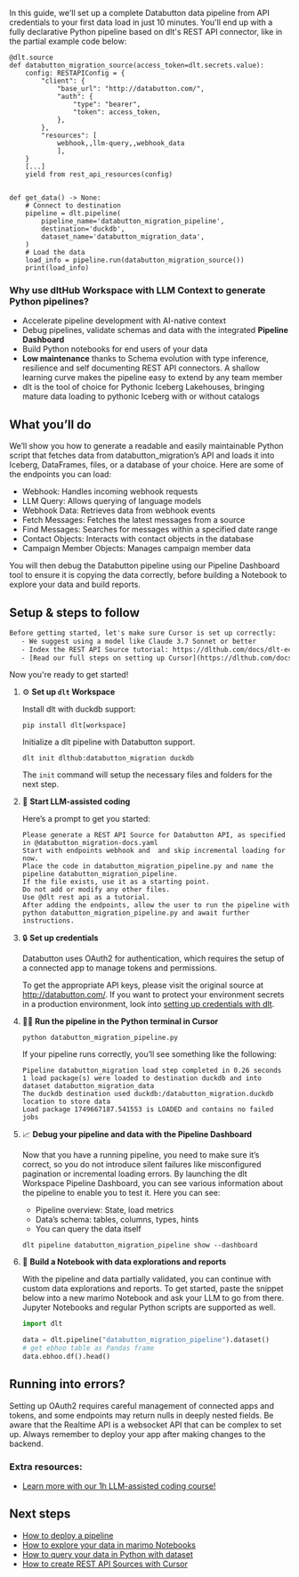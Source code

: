 In this guide, we'll set up a complete Databutton data pipeline from API credentials to your first data load in just 10 minutes. You'll end up with a fully declarative Python pipeline based on dlt's REST API connector, like in the partial example code below:

```python-outcome
@dlt.source
def databutton_migration_source(access_token=dlt.secrets.value):
    config: RESTAPIConfig = {
        "client": {
            "base_url": "http://databutton.com/",
            "auth": {
                "type": "bearer",
                "token": access_token,
            },
        },
        "resources": [
            webhook,,llm-query,,webhook_data
            ],
    }
    [...]
    yield from rest_api_resources(config)


def get_data() -> None:
    # Connect to destination
    pipeline = dlt.pipeline(
        pipeline_name='databutton_migration_pipeline',
        destination='duckdb',
        dataset_name='databutton_migration_data', 
    )
    # Load the data
    load_info = pipeline.run(databutton_migration_source())
    print(load_info) 
```

### Why use dltHub Workspace with LLM Context to generate Python pipelines?

- Accelerate pipeline development with AI-native context
- Debug pipelines, validate schemas and data with the integrated **Pipeline Dashboard**
- Build Python notebooks for end users of your data
- **Low maintenance** thanks to Schema evolution with type inference, resilience and self documenting REST API connectors. A shallow learning curve makes the pipeline easy to extend by any team member
- dlt is the tool of choice for Pythonic Iceberg Lakehouses, bringing mature data loading to pythonic Iceberg with or without catalogs

## What you’ll do

We’ll show you how to generate a readable and easily maintainable Python script that fetches data from databutton_migration’s API and loads it into Iceberg, DataFrames, files, or a database of your choice. Here are some of the endpoints you can load:

- Webhook: Handles incoming webhook requests
- LLM Query: Allows querying of language models
- Webhook Data: Retrieves data from webhook events
- Fetch Messages: Fetches the latest messages from a source
- Find Messages: Searches for messages within a specified date range
- Contact Objects: Interacts with contact objects in the database
- Campaign Member Objects: Manages campaign member data

You will then debug the Databutton pipeline using our Pipeline Dashboard tool to ensure it is copying the data correctly, before building a Notebook to explore your data and build reports.

## Setup & steps to follow

```default
Before getting started, let's make sure Cursor is set up correctly:
   - We suggest using a model like Claude 3.7 Sonnet or better
   - Index the REST API Source tutorial: https://dlthub.com/docs/dlt-ecosystem/verified-sources/rest_api/ and add it to context as **@dlt rest api**
   - [Read our full steps on setting up Cursor](https://dlthub.com/docs/dlt-ecosystem/llm-tooling/cursor-restapi#23-configuring-cursor-with-documentation)
```

Now you're ready to get started!

1. ⚙️ **Set up `dlt` Workspace**
    
    Install dlt with duckdb support:
    ```shell
    pip install dlt[workspace]
    ```

    Initialize a dlt pipeline with Databutton support.
    ```shell
    dlt init dlthub:databutton_migration duckdb
    ```

    The `init` command will setup the necessary files and folders for the next step.
    
2. 🤠 **Start LLM-assisted coding**
    
    Here’s a prompt to get you started:
    
    ```prompt
    Please generate a REST API Source for Databutton API, as specified in @databutton_migration-docs.yaml 
    Start with endpoints webhook and  and skip incremental loading for now. 
    Place the code in databutton_migration_pipeline.py and name the pipeline databutton_migration_pipeline. 
    If the file exists, use it as a starting point. 
    Do not add or modify any other files. 
    Use @dlt rest api as a tutorial. 
    After adding the endpoints, allow the user to run the pipeline with python databutton_migration_pipeline.py and await further instructions.
    ```

    
3. 🔒 **Set up credentials** 
    
    Databutton uses OAuth2 for authentication, which requires the setup of a connected app to manage tokens and permissions.
    
    To get the appropriate API keys, please visit the original source at http://databutton.com/.
    If you want to protect your environment secrets in a production environment, look into [setting up credentials with dlt](https://dlthub.com/docs/walkthroughs/add_credentials).
    
4. 🏃‍♀️ **Run the pipeline in the Python terminal in Cursor**
    
    ```shell
    python databutton_migration_pipeline.py
    ```
    
    If your pipeline runs correctly, you’ll see something like the following:
    
    ```shell
    Pipeline databutton_migration load step completed in 0.26 seconds
    1 load package(s) were loaded to destination duckdb and into dataset databutton_migration_data
    The duckdb destination used duckdb:/databutton_migration.duckdb location to store data
    Load package 1749667187.541553 is LOADED and contains no failed jobs
    ```
    
5. 📈 **Debug your pipeline and data with the Pipeline Dashboard**

    Now that you have a running pipeline, you need to make sure it’s correct, so you do not introduce silent failures like misconfigured pagination or incremental loading errors. By launching the dlt Workspace Pipeline Dashboard, you can see various information about the pipeline to enable you to test it. Here you can see:
    - Pipeline overview: State, load metrics
    - Data’s schema: tables, columns, types, hints
    - You can query the data itself
    
    ```shell
    dlt pipeline databutton_migration_pipeline show --dashboard
    ```
    
6. 🐍 **Build a Notebook with data explorations and reports**

    With the pipeline and data partially validated, you can continue with custom data explorations and reports. To get started, paste the snippet below into a new marimo Notebook and ask your LLM to go from there. Jupyter Notebooks and regular Python scripts are supported as well.

    
    ```python
    import dlt

   data = dlt.pipeline("databutton_migration_pipeline").dataset()
   # get ebhoo table as Pandas frame
   data.ebhoo.df().head()
    ```

## Running into errors?

Setting up OAuth2 requires careful management of connected apps and tokens, and some endpoints may return nulls in deeply nested fields. Be aware that the Realtime API is a websocket API that can be complex to set up. Always remember to deploy your app after making changes to the backend.

### Extra resources:

- [Learn more with our 1h LLM-assisted coding course!](https://www.youtube.com/watch?v=GGid70rnJuM)

## Next steps

- [How to deploy a pipeline](https://dlthub.com/docs/walkthroughs/deploy-a-pipeline)
- [How to explore your data in marimo Notebooks](https://dlthub.com/docs/general-usage/dataset-access/marimo)
- [How to query your data in Python with dataset](https://dlthub.com/docs/general-usage/dataset-access/dataset)
- [How to create REST API Sources with Cursor](https://dlthub.com/docs/dlt-ecosystem/llm-tooling/cursor-restapi)